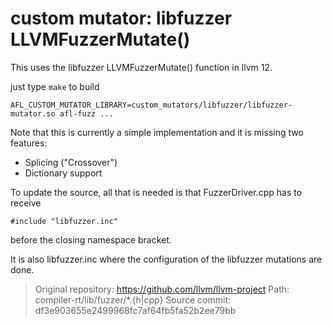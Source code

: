 # custom mutator: libfuzzer LLVMFuzzerMutate()

This uses the libfuzzer LLVMFuzzerMutate() function in llvm 12.

just type `make` to build

```AFL_CUSTOM_MUTATOR_LIBRARY=custom_mutators/libfuzzer/libfuzzer-mutator.so afl-fuzz ...```

Note that this is currently a simple implementation and it is missing two features:
  * Splicing ("Crossover")
  * Dictionary support

To update the source, all that is needed is that FuzzerDriver.cpp has to receive

```
#include "libfuzzer.inc"
```

before the closing namespace bracket.

It is also libfuzzer.inc where the configuration of the libfuzzer mutations
are done.

> Original repository: https://github.com/llvm/llvm-project
> Path: compiler-rt/lib/fuzzer/*.{h|cpp}
> Source commit: df3e903655e2499968fc7af64fb5fa52b2ee79bb